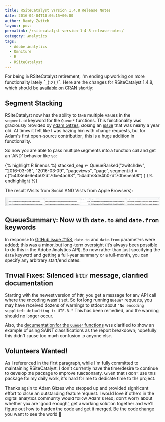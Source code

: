 ```yaml
---
title: RSiteCatalyst Version 1.4.8 Release Notes
date: 2016-04-04T10:05:15+00:00
author: Randy Zwitch
layout: post
permalink: /rsitecatalyst-version-1-4-8-release-notes/
category: Analytics
tags:
  - Adobe Analytics
  - Omniture
  - R
  - RSiteCatalyst
---
```

For being in RSiteCatalyst retirement, I'm ending up working on more functionality lately ¯\_(ツ)_/¯. Here are the changes for RSiteCatalyst 1.4.8, which should be [available on CRAN](https://cran.r-project.org/web/packages/RSiteCatalyst/index.html) shortly:

## Segment Stacking

RSiteCatalyst now has the ability to take multiple values in the `segment.id` keyword for the `Queue*` functions. This functionality was graciously provided by [Adam Gitzes](https://twitter.com/FootballActuary), closing an [issue](https://github.com/randyzwitch/RSiteCatalyst/issues/129) that was nearly a year old. At times it felt like I was hazing him with change requests, but for Adam's first open-source contribution, this is a huge addition in functionality.

So now you are able to pass multiple segments into a function call and get an 'AND' behavior like so:

{% highlight R linenos %}
stacked_seg <- QueueRanked("zwitchdev",
                          "2016-03-08",
                          "2016-03-09",
                          "pageviews",
                          "page",
                          segment.id = c("5433e4e6e4b02df70be4ac63", "54adfe3de4b02df70be5ea08")
                          )
{% endhighlight %}

The result (Visits from Social AND Visits from Apple Browsers):

![rsitecatalyst-segment-stacking](/wp-content/uploads/2016/04/rsitecatalyst-segment-stacking-1024x58.png)

## QueueSummary: Now with `date.to` and `date.from` keywords

In response to [GitHub issue #158](https://github.com/randyzwitch/RSiteCatalyst/issues/158), `date.to` and `date.from` parameters were added; this was a minor, but long-term oversight (it's always been possible to do this in the Adobe Analytics API). So now rather than just specifying the `date` keyword and getting a full-year summary or a full-month, you can specify any arbitrary start/end dates.

## Trivial Fixes: Silenced `httr` message, clarified documentation

Starting with the newest version of httr, you get a message for any API call where the encoding wasn't set. So for long running `Queue*` requests, you may have received dozens of warnings to stdout about `"No encoding supplied: defaulting to UTF-8."` This has been remedied, and the warning should no longer occur.

Also, the [documentation for the `Queue*` functions](https://github.com/randyzwitch/RSiteCatalyst/blob/master/man/QueueRanked.Rd#L86-#L93) was clarified to show an example of using SAINT classifications as the report breakdown; hopefully this didn't cause too much confusion to anyone else.

## Volunteers Wanted!

As I referenced in the first paragraph, while I'm fully committed to maintaining RSiteCatalyst, I don't currently have the time/desire to continue to develop the package to improve functionality. Given that I don't use this package for my daily work, it's hard for me to dedicate time to the project.

Thanks again to Adam Gitzes who stepped up and provided significant effort to close an outstanding feature request. I would love if others in the digital analytics community would follow Adam's lead; don't worry about whether you are 'good enough', get a working solution together and we'll figure out how to harden the code and get it merged. Be the code change you want to see the world 🙂
